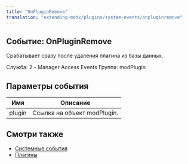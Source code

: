 ```yaml
---
title: "OnPluginRemove"
translation: "extending-modx/plugins/system-events/onpluginremove"
---
```


## Событие: OnPluginRemove

Срабатывает сразу после удаления плагина из базы данных.

Служба: 2 - Manager Access Events
Группа: modPlugin

## Параметры события

| Имя    | Описание                    |
| ------ | --------------------------- |
| plugin | Ссылка на объект modPlugin. |

## Смотри также

-   [Системные события](extending-modx/plugins/system-events "Системные события")
-   [Плагины](extending-modx/plugins "Плагины")
